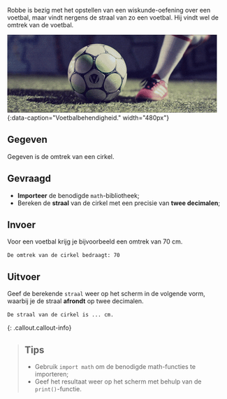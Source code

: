Robbe is bezig met het opstellen van een wiskunde-oefening over een voetbal, maar vindt nergens de straal van zo een voetbal. 
Hij vindt wel de omtrek van de voetbal. 

![Voetbalbehendigheid.](media/footbal.gif "Voetbalbehendigheid."){:data-caption="Voetbalbehendigheid." width="480px"}

## Gegeven
Gegeven is de omtrek van een cirkel. 

## Gevraagd

- **Importeer** de benodigde `math`-bibliotheek;
- Bereken de **straal** van de cirkel met een precisie van **twee decimalen**;

## Invoer
Voor een voetbal krijg je bijvoorbeeld een omtrek van 70 cm.

```
De omtrek van de cirkel bedraagt: 70
```

## Uitvoer
Geef de berekende `straal` weer op het scherm in de volgende vorm, waarbij je de straal **afrondt** op twee decimalen.

```
De straal van de cirkel is ... cm.
```

{: .callout.callout-info}
>## Tips
> - Gebruik `import math` om de benodigde math-functies te importeren;
> - Geef het resultaat weer op het scherm met behulp van de `print()`-functie.
